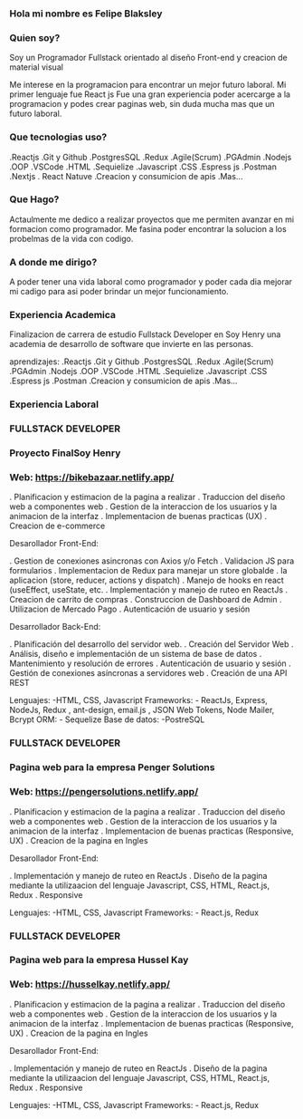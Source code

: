 ### Hola mi nombre es Felipe Blaksley

### Quien soy?
Soy un Programador Fullstack orientado al diseño Front-end y creacion de material visual

Me interese en la programacion para encontrar un mejor futuro laboral. Mi primer lenguaje fue React js
Fue una gran experiencia poder acercarge a la programacion y podes crear paginas web, sin duda mucha mas que un futuro laboral.

### Que tecnologias uso?
.Reactjs .Git y Github .PostgresSQL .Redux .Agile(Scrum) .PGAdmin .Nodejs
.OOP .VSCode .HTML .Sequielize .Javascript .CSS .Espress js .Postman
.Nextjs . React Natuve .Creacion y consumicion de apis .Mas...

### Que Hago?
Actaulmente me dedico a realizar proyectos que me permiten avanzar en mi formacion como programador. Me fasina poder
encontrar la solucion a los probelmas de la vida con codigo.

### A donde me dirigo?
A poder tener una vida laboral como programador y poder cada dia mejorar mi cadigo para asi poder brindar un mejor
funcionamiento.

### Experiencia Academica

Finalizacion de carrera de estudio Fullstack Developer en Soy Henry una academia de desarrollo de software que invierte en las personas.

aprendizajes:
.Reactjs .Git y Github .PostgresSQL .Redux .Agile(Scrum) .PGAdmin .Nodejs
.OOP .VSCode .HTML .Sequielize .Javascript .CSS .Espress js .Postman
.Creacion y consumicion de apis .Mas...

### Experiencia Laboral

### FULLSTACK DEVELOPER
### Proyecto FinalSoy Henry
### Web: https://bikebazaar.netlify.app/

. Planificacion y estimacion de la pagina a realizar
. Traduccion del diseño web a componentes web
. Gestion de la interaccion de los usuarios y la animacion de la interfaz
. Implementacion de buenas practicas (UX)
. Creacion de e-commerce
 
 Desarollador Front-End:

. Gestion de conexiones asincronas con Axios y/o Fetch
. Validacion JS para formularios
. Implementacion de Redux para manejar un store globalde
. la aplicacion (store, reducer, actions y dispatch)
. Manejo de hooks en react (useEffect, useState, etc.
. Implementación y manejo de ruteo en ReactJs
. Creacion de carrito de compras
. Construccion de Dashboard de Admin
. Utilizacion de Mercado Pago
. Autenticación de usuario y sesión

Desarrollador Back-End:

. Planificación del desarrollo del servidor web.
. Creación del Servidor Web
. Análisis, diseño e implementación de un sistema de base
  de datos
. Mantenimiento y resolución de errores
. Autenticación de usuario y sesión
. Gestión de conexiones asíncronas a servidores web
. Creación de una API REST

Lenguajes: -HTML, CSS, Javascript
Frameworks: - ReactJs, Express, NodeJs, Redux , ant-design,
email.js , JSON Web Tokens, Node Mailer, Bcrypt
ORM: - Sequelize
Base de datos: -PostreSQL

### FULLSTACK DEVELOPER
### Pagina web para la empresa Penger Solutions
### Web: https://pengersolutions.netlify.app/

. Planificacion y estimacion de la pagina a realizar
. Traduccion del diseño web a componentes web
. Gestion de la interaccion de los usuarios y la animacion de
  la interfaz
. Implementacion de buenas practicas (Responsive, UX)
. Creacion de la pagina en Ingles

Desarollador Front-End:

. Implementación y manejo de ruteo en ReactJs
. Diseño de la pagina mediante la utilizaacion del lenguaje
  Javascript, CSS, HTML, React.js, Redux
. Responsive

Lenguajes: -HTML, CSS, Javascript
Frameworks: - React.js, Redux

### FULLSTACK DEVELOPER
### Pagina web para la empresa Hussel Kay
### Web: https://husselkay.netlify.app/

. Planificacion y estimacion de la pagina a realizar
. Traduccion del diseño web a componentes web
. Gestion de la interaccion de los usuarios y la animacion de
  la interfaz
. Implementacion de buenas practicas (Responsive, UX)
. Creacion de la pagina en Ingles

Desarollador Front-End:

. Implementación y manejo de ruteo en ReactJs
. Diseño de la pagina mediante la utilizaacion del lenguaje
  Javascript, CSS, HTML, React.js, Redux
. Responsive

Lenguajes: -HTML, CSS, Javascript
Frameworks: - React.js, Redux

<!--
**Molli1992/Molli1992** is a ✨ _special_ ✨ repository because its `README.md` (this file) appears on your GitHub profile.

Here are some ideas to get you started:

- 🔭 I’m currently working on ...
- 🌱 I’m currently learning ...
- 👯 I’m looking to collaborate on ...
- 🤔 I’m looking for help with ...
- 💬 Ask me about ...
- 📫 How to reach me: ...
- 😄 Pronouns: ...
- ⚡ Fun fact: ...
-->

